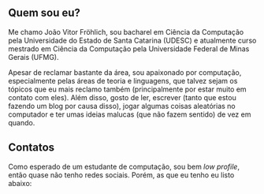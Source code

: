 ## Quem sou eu?

Me chamo João Vitor Fröhlich, sou bacharel em Ciência da Computação pela Universidade do Estado de Santa Catarina (UDESC) e atualmente curso mestrado em Ciência da Computação pela Universidade Federal de Minas Gerais (UFMG).

Apesar de reclamar bastante da área, sou apaixonado por computação, especialmente pelas áreas de teoria e linguagens, que talvez sejam os tópicos que eu mais reclamo também (principalmente por estar muito em contato com eles). Além disso, gosto de ler, escrever (tanto que estou fazendo um blog por causa disso), jogar algumas coisas aleatórias no computador e ter umas ideias malucas (que não fazem sentido) de vez em quando.

## Contatos

Como esperado de um estudante de computação, sou bem _low profile_, então quase não tenho redes sociais. Porém, as que eu tenho eu listo abaixo: